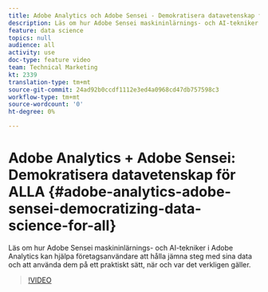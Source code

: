 ```yaml
---
title: Adobe Analytics och Adobe Sensei - Demokratisera datavetenskap för ALLA
description: Läs om hur Adobe Sensei maskininlärnings- och AI-tekniker i Adobe Analytics kan hjälpa företagsanvändare att hålla jämna steg med sina data och att använda dem på ett praktiskt sätt, när och var det verkligen gäller.
feature: data science
topics: null
audience: all
activity: use
doc-type: feature video
team: Technical Marketing
kt: 2339
translation-type: tm+mt
source-git-commit: 24ad92b0ccdf1112e3ed4a0968cd47db757598c3
workflow-type: tm+mt
source-wordcount: '0'
ht-degree: 0%

---
```



# Adobe Analytics + Adobe Sensei: Demokratisera datavetenskap för ALLA {#adobe-analytics-adobe-sensei-democratizing-data-science-for-all}

Läs om hur Adobe Sensei maskininlärnings- och AI-tekniker i Adobe Analytics kan hjälpa företagsanvändare att hålla jämna steg med sina data och att använda dem på ett praktiskt sätt, när och var det verkligen gäller.

>[!VIDEO](https://video.tv.adobe.com/v/25838/?quality=12)
